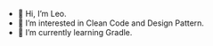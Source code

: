 - 👋 Hi, I’m Leo.
- 👀 I’m interested in Clean Code and Design Pattern.
- 🌱 I’m currently learning Gradle.

<!---
leo0842/leo0842 is a ✨ special ✨ repository because its `README.md` (this file) appears on your GitHub profile.
You can click the Preview link to take a look at your changes.
--->
